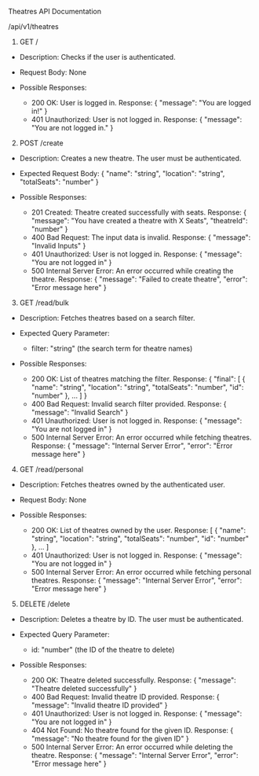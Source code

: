 Theatres API Documentation

/api/v1/theatres

1. GET /

- Description: Checks if the user is authenticated.

- Request Body: None

- Possible Responses:
  - 200 OK: User is logged in.
    Response:
    {
        "message": "You are logged in!"
    }
  - 401 Unauthorized: User is not logged in.
    Response:
    {
        "message": "You are not logged in."
    }

2. POST /create

- Description: Creates a new theatre. The user must be authenticated.

- Expected Request Body:
  {
      "name": "string",
      "location": "string",
      "totalSeats": "number"
  }

- Possible Responses:
  - 201 Created: Theatre created successfully with seats.
    Response:
    {
        "message": "You have created a theatre with X Seats",
        "theatreId": "number"
    }
  - 400 Bad Request: The input data is invalid.
    Response:
    {
        "message": "Invalid Inputs"
    }
  - 401 Unauthorized: User is not logged in.
    Response:
    {
        "message": "You are not logged in"
    }
  - 500 Internal Server Error: An error occurred while creating the theatre.
    Response:
    {
        "message": "Failed to create theatre",
        "error": "Error message here"
    }

3. GET /read/bulk

- Description: Fetches theatres based on a search filter.

- Expected Query Parameter:
  - filter: "string" (the search term for theatre names)

- Possible Responses:
  - 200 OK: List of theatres matching the filter.
    Response:
    {
        "final": [
            {
                "name": "string",
                "location": "string",
                "totalSeats": "number",
                "id": "number"
            },
            ...
        ]
    }
  - 400 Bad Request: Invalid search filter provided.
    Response:
    {
        "message": "Invalid Search"
    }
  - 401 Unauthorized: User is not logged in.
    Response:
    {
        "message": "You are not logged in"
    }
  - 500 Internal Server Error: An error occurred while fetching theatres.
    Response:
    {
        "message": "Internal Server Error",
        "error": "Error message here"
    }

4. GET /read/personal

- Description: Fetches theatres owned by the authenticated user.

- Request Body: None

- Possible Responses:
  - 200 OK: List of theatres owned by the user.
    Response:
    [
        {
            "name": "string",
            "location": "string",
            "totalSeats": "number",
            "id": "number"
        },
        ...
    ]
  - 401 Unauthorized: User is not logged in.
    Response:
    {
        "message": "You are not logged in"
    }
  - 500 Internal Server Error: An error occurred while fetching personal theatres.
    Response:
    {
        "message": "Internal Server Error",
        "error": "Error message here"
    }

5. DELETE /delete

- Description: Deletes a theatre by ID. The user must be authenticated.

- Expected Query Parameter:
  - id: "number" (the ID of the theatre to delete)

- Possible Responses:
  - 200 OK: Theatre deleted successfully.
    Response:
    {
        "message": "Theatre deleted successfully"
    }
  - 400 Bad Request: Invalid theatre ID provided.
    Response:
    {
        "message": "Invalid theatre ID provided"
    }
  - 401 Unauthorized: User is not logged in.
    Response:
    {
        "message": "You are not logged in"
    }
  - 404 Not Found: No theatre found for the given ID.
    Response:
    {
        "message": "No theatre found for the given ID"
    }
  - 500 Internal Server Error: An error occurred while deleting the theatre.
    Response:
    {
        "message": "Internal Server Error",
        "error": "Error message here"
    }
